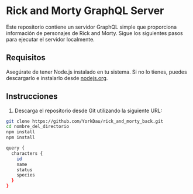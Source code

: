 # Rick and Morty GraphQL Server

Este repositorio contiene un servidor GraphQL simple que proporciona información de personajes de Rick and Morty. Sigue los siguientes pasos para ejecutar el servidor localmente.

## Requisitos

Asegúrate de tener Node.js instalado en tu sistema. Si no lo tienes, puedes descargarlo e instalarlo desde [nodejs.org](https://nodejs.org/).

## Instrucciones

1. Descarga el repositorio desde Git utilizando la siguiente URL:

```bash
git clone https://github.com/YorkDau/rick_and_morty_back.git
cd nombre_del_directorio
npm install
npm install

query {
  characters {
    id
    name
    status
    species
  }
}
